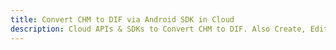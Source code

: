 ---title: Convert CHM to DIF via Android SDK in Clouddescription: Cloud APIs & SDKs to Convert CHM to DIF. Also Create, Edit & Render Microsoft Word & OpenOffice documents in the Cloud.---